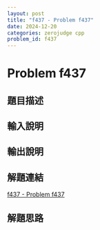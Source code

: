 ```yaml
---
layout: post
title: "f437 - Problem f437"
date: 2024-12-20
categories: zerojudge cpp
problem_id: f437
---
```


# Problem f437

## 題目描述



## 輸入說明



## 輸出說明



## 解題連結

[f437 - Problem f437](https://zerojudge.tw/ShowProblem?problemid=f437)

## 解題思路

